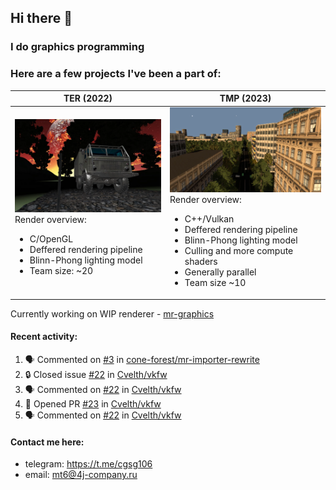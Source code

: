 ## Hi there 👋
### I do graphics programming
### Here are a few projects I've been a part of:  

TER (2022)            |  TMP (2023)
-------------------------|-------------------------
![](images/ter_screenshot_00_upscaled.webp) Render overview: <br><ul><li> C/OpenGL <li> Deffered rendering pipeline <li> Blinn-Phong lighting model <li> Team size: ~20 | ![](images/tmp_screenshot_01_upscaled.webp) Render overview: <br><ul><li> C++/Vulkan <li> Deffered rendering pipeline <li> Blinn-Phong lighting model <li> Culling and more compute shaders <li> Generally parallel <li> Team size ~10

Currently working on WIP renderer - [mr-graphics](https://github.com/4J-company/mr-graphics)  

#### Recent activity:
<!--START_SECTION:activity-->
1. 🗣 Commented on [#3](https://github.com/cone-forest/mr-importer-rewrite/issues/3#issuecomment-3093799656) in [cone-forest/mr-importer-rewrite](https://github.com/cone-forest/mr-importer-rewrite)
2. 🔒 Closed issue [#22](https://github.com/Cvelth/vkfw/issues/22) in [Cvelth/vkfw](https://github.com/Cvelth/vkfw)
3. 🗣 Commented on [#22](https://github.com/Cvelth/vkfw/issues/22#issuecomment-3092475286) in [Cvelth/vkfw](https://github.com/Cvelth/vkfw)
4. 💪 Opened PR [#23](https://github.com/Cvelth/vkfw/pull/23) in [Cvelth/vkfw](https://github.com/Cvelth/vkfw)
5. 🗣 Commented on [#22](https://github.com/Cvelth/vkfw/issues/22#issuecomment-3092472139) in [Cvelth/vkfw](https://github.com/Cvelth/vkfw)
<!--END_SECTION:activity-->

#### Contact me here:
 - telegram: https://t.me/cgsg106
 - email:    mt6@4j-company.ru
